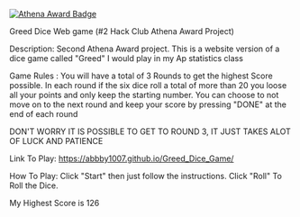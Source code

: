[![Athena Award Badge](https://img.shields.io/endpoint?url=https%3A%2F%2Faward.athena.hackclub.com%2Fapi%2Fbadge)](https://award.athena.hackclub.com?utm_source=readme)

Greed Dice Web game (#2 Hack Club Athena Award Project)

Description: Second Athena Award  project. This is a website version of a dice game called "Greed" I would play in my Ap statistics class

Game Rules : You will have a total of 3 Rounds to get the highest Score possible.
In each round if the six dice roll a total of more than 20 you loose all your points and only keep the starting number.
You can choose to not move on to the next round and keep your score by pressing "DONE" at the end of each round

DON'T WORRY IT IS POSSIBLE TO GET TO ROUND 3, IT JUST TAKES ALOT OF LUCK AND PATIENCE

Link To Play: https://abbby1007.github.io/Greed_Dice_Game/

How To Play: Click "Start" then just follow the instructions. Click "Roll" To Roll the Dice.



My Highest Score is 126
